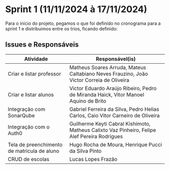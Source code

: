 # Sprint 1 (11/11/2024 à 17/11/2024)

Para o inicio do projeto, pegamos o que foi definido no cronograma para a sprint 1 e distribuimos entre os trios, ficando definido:

## Issues e Responsáveis

| Atividade                                   | Responsável(is)                                                                               |
| ------------------------------------------- | --------------------------------------------------------------------------------------------- |
| Criar e listar professor                    | Matheus Soares Arruda, Mateus Caltabiano Neves Frauzino, João Victor Correia de Oliveira      |
| Criar e listar alunos                       | Victor Eduardo Araújo Ribeiro, Pedro de Miranda Haick, Vitor Manoel Aquino de Brito           |
| Integração com SonarQube                    | Gabriel Ferreira da Silva, Pedro Helias Carlos, Caio Vitor Carneiro de Oliveira               |
| Integração com o Auth0                      | Guilherme Keyti Cabral Kishimoto, Matheus Calixto Vaz Pinheiro, Felipe Alef Pereira Rodrigues |
| Tela de preenchimento de matricula de aluno | Hugo Rocha de Moura, Henrique Pucci da Silva Pinto                                            |
| CRUD de escolas                             | Lucas Lopes Frazão                                                                            |

